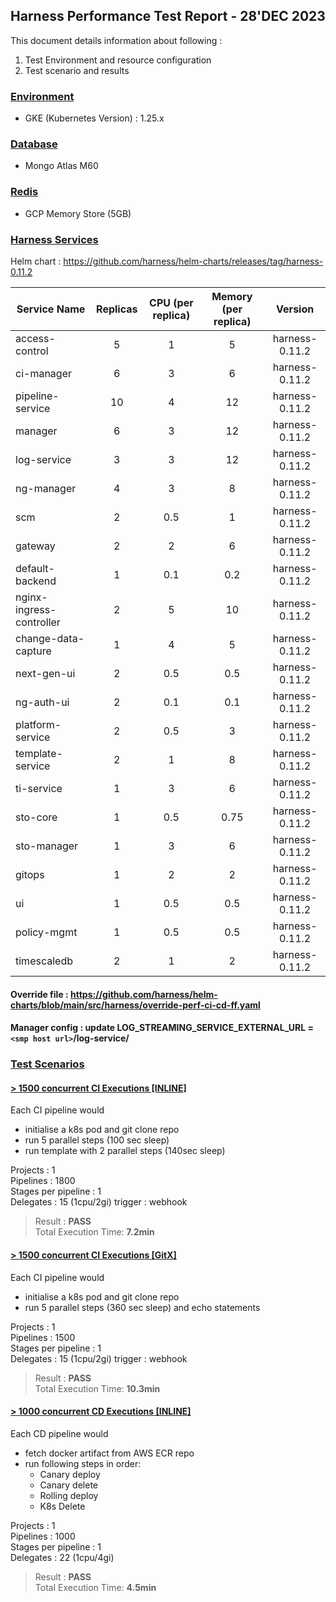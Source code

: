
## Harness Performance Test Report - 28'DEC 2023

This document details information about following :
1. Test Environment and resource configuration
2. Test scenario and results

### [Environment](#)
- GKE (Kubernetes Version) : 1.25.x 

### [Database](#)
- Mongo Atlas M60

### [Redis](#)
- GCP Memory Store (5GB)

### [Harness Services](#)

Helm chart : https://github.com/harness/helm-charts/releases/tag/harness-0.11.2

| Service Name             | Replicas | CPU (per replica) | Memory (per replica) |    Version     |
|--------------------------|:--------:|:-----------------:|:--------------------:|:--------------:|
| access-control           |    5     |         1         |          5           | harness-0.11.2 |
| ci-manager               |    6     |         3         |          6           | harness-0.11.2 |
| pipeline-service         |    10    |         4         |          12          | harness-0.11.2 |
| manager                  |    6     |         3         |          12          | harness-0.11.2 |
| log-service              |    3     |         3         |          12          | harness-0.11.2 |
| ng-manager               |    4     |         3         |          8           | harness-0.11.2 |
| scm                      |    2     |        0.5        |          1           | harness-0.11.2 |
| gateway                  |    2     |         2         |          6           | harness-0.11.2 |
| default-backend          |    1     |        0.1        |         0.2          | harness-0.11.2 |
| nginx-ingress-controller |    2     |         5         |          10          | harness-0.11.2 |
| change-data-capture      |    1     |         4         |          5           | harness-0.11.2 |
| next-gen-ui              |    2     |        0.5        |         0.5          | harness-0.11.2 |
| ng-auth-ui               |    2     |        0.1        |         0.1          | harness-0.11.2 |
| platform-service         |    2     |        0.5        |          3           | harness-0.11.2 |
| template-service         |    2     |         1         |          8           | harness-0.11.2 |
| ti-service               |    1     |         3         |          6           | harness-0.11.2 |
| sto-core                 |    1     |        0.5        |         0.75         | harness-0.11.2 |
| sto-manager              |    1     |         3         |          6           | harness-0.11.2 |
| gitops                   |    1     |         2         |          2           | harness-0.11.2 |
| ui                       |    1     |        0.5        |         0.5          | harness-0.11.2 |
| policy-mgmt              |    1     |        0.5        |         0.5          | harness-0.11.2 |
| timescaledb              |    2     |         1         |          2           | harness-0.11.2 |

#### Override file : https://github.com/harness/helm-charts/blob/main/src/harness/override-perf-ci-cd-ff.yaml
#### Manager config : update LOG_STREAMING_SERVICE_EXTERNAL_URL = `<smp host url>`/log-service/

### [Test Scenarios](#)
  
#### [ >  1500 concurrent CI Executions [INLINE]](#)
Each CI pipeline would 
- initialise a k8s pod and git clone repo  
- run 5 parallel steps (100 sec sleep)
- run template with 2 parallel steps (140sec sleep)

Projects : 1  
Pipelines : 1800  
Stages per pipeline : 1  
Delegates : 15 (1cpu/2gi)
trigger : webhook

> Result : **PASS**  
Total Execution Time: **7.2min**
  
#### [ >  1500 concurrent CI Executions [GitX]](#)
Each CI pipeline would 
- initialise a k8s pod and git clone repo
- run 5 parallel steps (360 sec sleep) and echo statements

Projects : 1  
Pipelines : 1500  
Stages per pipeline : 1  
Delegates : 15 (1cpu/2gi)
trigger : webhook

> Result : **PASS**  
Total Execution Time: **10.3min**
  
#### [ >  1000 concurrent CD Executions [INLINE]](#)
Each CD pipeline would 
- fetch docker artifact from AWS ECR repo
- run following steps in order:
   - Canary deploy
   - Canary delete
   - Rolling deploy
   - K8s Delete

Projects : 1  
Pipelines : 1000  
Stages per pipeline : 1   
Delegates : 22 (1cpu/4gi)

> Result : **PASS**  
Total Execution Time: **4.5min**

